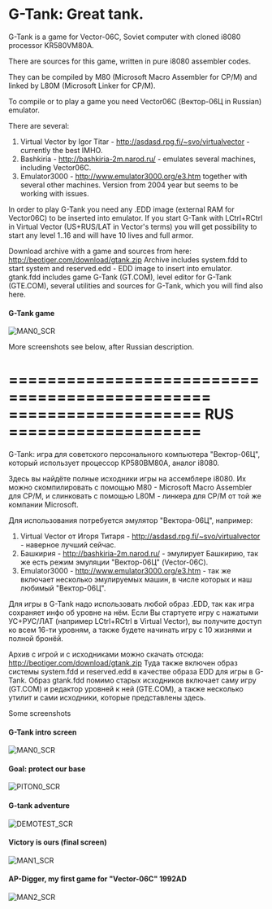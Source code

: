 # G-Tank: Great tank.

G-Tank is a game for Vector-06C, Soviet computer with cloned i8080 processor KR580VM80A.

There are sources for this game, written in pure i8080 assembler codes.

They can be compiled by M80 (Microsoft Macro Assembler for CP/M) and linked by L80M (Microsoft Linker for CP/M).

To compile or to play a game you need Vector06C (Вектор-06Ц in Russian) emulator.

There are several: 
1. Virtual Vector by Igor Titar - http://asdasd.rpg.fi/~svo/virtualvector - currently the best IMHO.
2. Bashkiria - http://bashkiria-2m.narod.ru/ - emulates several machines, including Vector06C.
3. Emulator3000 - http://www.emulator3000.org/e3.htm 
together with several other machines. Version from 2004 year but seems to be working with issues.
 
In order to play G-Tank you need any .EDD image (external RAM for Vector06C) to be inserted into emulator.
If you start G-Tank with LCtrl+RCtrl in Virtual Vector (US+RUS/LAT in Vector's terms) you will get possibility to start any level 1..16 and will have 10 lives and full armor.

Download archive with a game and sources from here: http://beotiger.com/download/gtank.zip
Archive includes system.fdd to start system and reserved.edd - EDD image to insert into emulator.
gtank.fdd includes game G-Tank (GT.COM), level editor for G-Tank (GTE.COM), several utilities and sources for G-Tank, which you will find also here.

<p>
 <h4>G-Tank game</h4>
 <img src="http://beotiger.com/inc/scr/gtank0scr.jpg" alt="MAN0_SCR">
</p>

More screenshots see below, after Russian description.

===============================================
====================  RUS  ====================
===============================================
G-Tank: игра для советского персонального компьютера "Вектор-06Ц", который использует процессор КР580ВМ80А, аналог i8080.

Здесь вы найдёте полные исходники игры на ассемблере i8080.
Их можно скомпилировать с помощью M80 - Microsoft Macro Assembler для CP/M, и слинковать с помощью L80M - линкера для CP/M от той же компании Microsoft.

Для использования потребуется эмулятор "Вектора-06Ц", например:
1. Virtual Vector от Игоря Титаря - http://asdasd.rpg.fi/~svo/virtualvector - наверное лучший сейчас.
2. Башкирия - http://bashkiria-2m.narod.ru/ - эмулирует Башкирию, так же есть режим эмуляции "Вектор-06Ц" (Vector-06C).
3. Emulator3000 - http://www.emulator3000.org/e3.htm - так же включает несколько эмулируемых машин, в числе которых и наш любимый "Вектор-06Ц".

Для игры в G-Tank надо использовать любой образ .EDD, так как игра сохраняет инфо об уровне на нём.
Если Вы стартуете игру с нажатыми УС+РУС/ЛАТ (например LCtrl+RCtrl в Virtual Vector), вы получите доступ ко всем 16-ти уровням, а также будете начинать игру с 10 жизнями и полной бронёй.

Архив с игрой и с исходниками можно скачать отсюда: http://beotiger.com/download/gtank.zip
Туда также включен образ системы system.fdd и reserved.edd в качестве образа EDD для игры в G-Tank.
Образ gtank.fdd помимо старых исходников включает саму игру (GT.COM) и редактор уровней к ней (GTE.COM), а также несколько утилит и сами исходники, которые представлены здесь.


Some screenshots
<p>
 <h4>G-Tank intro screen</h4>
 <img src="http://beotiger.com/inc/scr/gtank1scr.jpg" alt="MAN0_SCR">
</p>
<p>
 <h4>Goal: protect our base</h4>
 <img src="http://beotiger.com/inc/scr/gtank2scr.jpg" alt="PITON0_SCR">
</p>
<p>
 <h4>G-tank adventure</h4>
 <img src="http://beotiger.com/inc/scr/gtank3scr.jpg" alt="DEMOTEST_SCR">
</p>
<p>
 <h4>Victory is ours (final screen)</h4>
 <img src="http://beotiger.com/inc/scr/gtank4scr.jpg" alt="MAN1_SCR">
</p>

<p>
 <h4>AP-Digger, my first game for "Vector-06C" 1992AD</h4>
 <img src="http://beotiger.com/inc/scr/apdig0scr.jpg" alt="MAN2_SCR">
</p>
